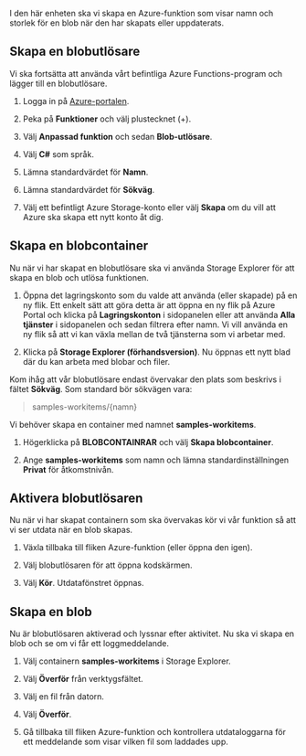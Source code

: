 I den här enheten ska vi skapa en Azure-funktion som visar namn och storlek för en blob när den har skapats eller uppdaterats.

## <a name="create-a-blob-trigger"></a>Skapa en blobutlösare

Vi ska fortsätta att använda vårt befintliga Azure Functions-program och lägger till en blobutlösare.

1. Logga in på [Azure-portalen](https://portal.azure.com?azure-portal=true).

1. Peka på **Funktioner** och välj plustecknet (+).

1. Välj **Anpassad funktion** och sedan **Blob-utlösare**.

1. Välj **C#** som språk.

1. Lämna standardvärdet för **Namn**.

1. Lämna standardvärdet för **Sökväg**.

1. Välj ett befintligt Azure Storage-konto eller välj **Skapa** om du vill att Azure ska skapa ett nytt konto åt dig.

## <a name="create-a-blob-container"></a>Skapa en blobcontainer

Nu när vi har skapat en blobutlösare ska vi använda Storage Explorer för att skapa en blob och utlösa funktionen.

1. Öppna det lagringskonto som du valde att använda (eller skapade) på en ny flik. Ett enkelt sätt att göra detta är att öppna en ny flik på Azure Portal och klicka på **Lagringskonton** i sidopanelen eller att använda **Alla tjänster** i sidopanelen och sedan filtrera efter namn. Vi vill använda en ny flik så att vi kan växla mellan de två tjänsterna som vi arbetar med.

1. Klicka på **Storage Explorer (förhandsversion)**. Nu öppnas ett nytt blad där du kan arbeta med blobar och filer.

Kom ihåg att vår blobutlösare endast övervakar den plats som beskrivs i fältet **Sökväg**. Som standard bör sökvägen vara:

> samples-workitems/{namn}

Vi behöver skapa en container med namnet **samples-workitems**.

1. Högerklicka på **BLOBCONTAINRAR** och välj **Skapa blobcontainer**.

1. Ange **samples-workitems** som namn och lämna standardinställningen **Privat** för åtkomstnivån.

## <a name="turn-on-your-blob-trigger"></a>Aktivera blobutlösaren

Nu när vi har skapat containern som ska övervakas kör vi vår funktion så att vi ser utdata när en blob skapas.

1. Växla tillbaka till fliken Azure-funktion (eller öppna den igen).

1. Välj blobutlösaren för att öppna kodskärmen.

1. Välj **Kör**. Utdatafönstret öppnas.

## <a name="create-a-blob"></a>Skapa en blob

Nu är blobutlösaren aktiverad och lyssnar efter aktivitet. Nu ska vi skapa en blob och se om vi får ett loggmeddelande.

1. Välj containern **samples-workitems** i Storage Explorer.

1. Välj **Överför** från verktygsfältet.

1. Välj en fil från datorn.

1. Välj **Överför**.

1. Gå tillbaka till fliken Azure-funktion och kontrollera utdataloggarna för ett meddelande som visar vilken fil som laddades upp.